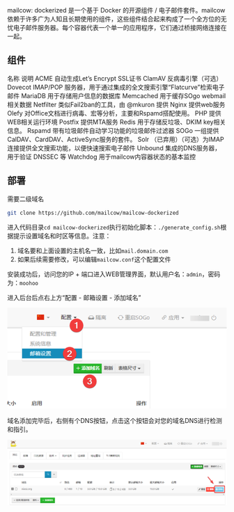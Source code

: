mailcow: dockerized 是一个基于 Docker 的开源组件 / 电子邮件套件。mailcow 依赖于许多广为人知且长期使用的组件，这些组件结合起来构成了一个全方位的无忧电子邮件服务器。每个容器代表一个单一的应用程序，它们通过桥接网络连接在一起。

## 组件

名称	说明
ACME	自动生成Let’s Encrypt SSL证书
ClamAV	反病毒引擎（可选）
Dovecot	IMAP/POP 服务器，用于通过集成的全文搜索引擎“Flatcurve”检索电子邮件
MariaDB	用于存储用户信息的数据库
Memcached	用于缓存SOgo webmail相关数据
Netfilter 	类似Fail2ban的工具，由 @mkuron  提供
Nginx	提供web服务
Olefy	对Office文档进行病毒、宏等分析，主要和Rspamd搭配使用。
PHP	提供WEB相关运行环境
Postfix	提供MTA服务
Redis	用于存储反垃圾、DKIM key相关信息。
Rspamd	带有垃圾邮件自动学习功能的垃圾邮件过滤器
SOGo	一组提供CalDAV、CardDAV、ActiveSync服务的套件。
Solr	（已弃用）（可选）为IMAP连接提供全文搜索功能，以便快速搜索电子邮件
Unbound	集成的DNS服务器，用于验证 DNSSEC 等
Watchdog	用于mailcow内容器状态的基本监控

## 部署

需要二级域名

```bash
git clone https://github.com/mailcow/mailcow-dockerized
```

进入代码目录`cd mailcow-dockerized`执行初始化脚本：`./generate_config.sh`根据提示设置域名和时区等信息。注意：

1. 域名要和上面设置的主机名一致，比如`mail.domain.com`
2. 如果后续需要修改，可以编辑`mailcow.conf`这个配置文件

安装成功后，访问您的IP + 端口进入WEB管理界面，默认用户名：`admin`，密码为：`moohoo`

进入后台后点右上方“配置 - 邮箱设置 - 添加域名”

![img](.assets/mailcow/51889f892a8e5b86.png)

域名添加完毕后，右侧有个DNS按钮，点击这个按钮会对您的域名DNS进行检测和指引。

![img](.assets/mailcow/ab1bbcde5bac4f70.png)